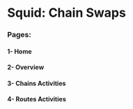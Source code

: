 # Squid: Chain Swaps

### Pages:
#### 1- Home
#### 2- Overview
#### 3- Chains Activities
#### 4- Routes Activities
